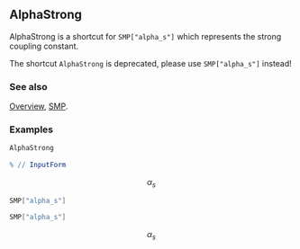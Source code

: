 ## AlphaStrong

AlphaStrong  is a shortcut for `SMP["alpha_s"]` which represents the strong coupling constant.

The shortcut `AlphaStrong` is deprecated, please use `SMP["alpha_s"]` instead!

### See also

[Overview](Extra/FeynCalc.md), [SMP](SMP.md).

### Examples

```mathematica
AlphaStrong 
 
% // InputForm
```

$$\alpha _s$$

```mathematica
SMP["alpha_s"]
```

```mathematica
SMP["alpha_s"]
```

$$\alpha _s$$